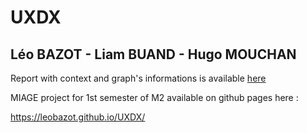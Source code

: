 # UXDX
## Léo BAZOT - Liam BUAND - Hugo MOUCHAN

Report with context and graph's informations is available [here](https://github.com/leoBazot/UXDX/blob/main/docs/Projet%20UXDM%20-%20L%C3%A9o%20BAZOT%20-%20Liam%20BUAND%20-%20Hugo%20MOUCHAN.pdf)


MIAGE project for 1st semester of M2 available on github pages here :

https://leobazot.github.io/UXDX/
